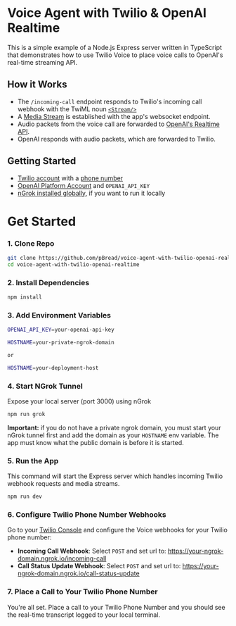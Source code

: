 # Voice Agent with Twilio & OpenAI Realtime

This is a simple example of a Node.js Express server written in TypeScript that demonstrates how to use Twilio Voice to place voice calls to OpenAI's real-time streaming API.

## How it Works

- The `/incoming-call` endpoint responds to Twilio's incoming call webhook with the TwiML noun [`<Stream/>`](https://www.twilio.com/docs/voice/twiml/stream)
- A [Media Stream](https://www.twilio.com/docs/voice/media-streams) is established with the app's websocket endpoint.
- Audio packets from the voice call are forwarded to [OpenAI's Realtime API](https://platform.openai.com/docs/guides/realtime/overview).
- OpenAI responds with audio packets, which are forwarded to Twilio.

## Getting Started

- [Twilio account](https://www.twilio.com/try-twilio) with a [phone number](https://help.twilio.com/articles/223135247-How-to-Search-for-and-Buy-a-Twilio-Phone-Number-from-Console)
- [OpenAI Platform Account](https://platform.openai.com/signup) and `OPENAI_API_KEY`
- [nGrok installed globally](https://ngrok.com/docs/getting-started/), if you want to run it locally

# Get Started

### 1. Clone Repo

```bash
git clone https://github.com/pBread/voice-agent-with-twilio-openai-realtime
cd voice-agent-with-twilio-openai-realtime
```

### 2. Install Dependencies

```bash
npm install
```

### 3. Add Environment Variables

```bash
OPENAI_API_KEY=your-openai-api-key
```

```bash
HOSTNAME=your-private-ngrok-domain

or

HOSTNAME=your-deployment-host
```

### 4. Start NGrok Tunnel

Expose your local server (port 3000) using nGrok

```bash
npm run grok
```

<b>Important:</b> if you do not have a private ngrok domain, you must start your nGrok tunnel first and add the domain as your `HOSTNAME` env variable. The app must know what the public domain is before it is started.

### 5. Run the App

This command will start the Express server which handles incoming Twilio webhook requests and media streams.

```bash
npm run dev
```

### 6. Configure Twilio Phone Number Webhooks

Go to your [Twilio Console](https://console.twilio.com/) and configure the Voice webhooks for your Twilio phone number:

- <b>Incoming Call Webhook</b>: Select `POST` and set url to: https://your-ngrok-domain.ngrok.io/incoming-call
- <b>Call Status Update Webhook</b>: Select `POST` and set url to: https://your-ngrok-domain.ngrok.io/call-status-update

### 7. Place a Call to Your Twilio Phone Number

You're all set. Place a call to your Twilio Phone Number and you should see the real-time transcript logged to your local terminal.
